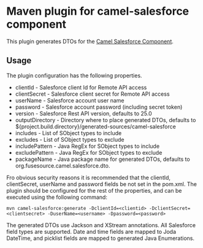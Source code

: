 # Maven plugin for camel-salesforce component #

This plugin generates DTOs for the [Camel Salesforce Component](https://github.com/dhirajsb/camel-salesforce). 

## Usage ##

The plugin configuration has the following properties.

* clientId - Salesforce client Id for Remote API access
* clientSecret - Salesforce client secret for Remote API access
* userName - Salesforce account user name
* password - Salesforce account password (including secret token)
* version - Salesforce Rest API version, defaults to 25.0
* outputDirectory - Directory where to place generated DTOs, defaults to ${project.build.directory}/generated-sources/camel-salesforce
* includes - List of SObject types to include
* excludes - List of SObject types to exclude
* includePattern - Java RegEx for SObject types to include
* excludePattern - Java RegEx for SObject types to exclude
* packageName - Java package name for generated DTOs, defaults to org.fusesource.camel.salesforce.dto. 

Fro obvious security reasons it is recommended that the clientId, clientSecret, userName and password fields be not set in the pom.xml. 
The plugin should be configured for the rest of the properties, and can be executed using the following command:

	mvn camel-salesforce:generate -DclientId=<clientid> -DclientSecret=<clientsecret> -DuserName=<username> -Dpassword=<password>

The generated DTOs use Jackson and XStream annotations. All Salesforce field types are supported. Date and time fields are mapped to Joda DateTime, and picklist fields are mapped to generated Java Enumerations. 
